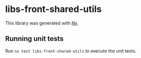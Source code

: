 # libs-front-shared-utils

This library was generated with [Nx](https://nx.dev).

## Running unit tests

Run `nx test libs-front-shared-utils` to execute the unit tests.
